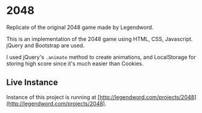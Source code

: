 # 2048
Replicate of the original 2048 game made by Legendword.

This is an implementation of the 2048 game using HTML, CSS, Javascript. jQuery and Bootstrap are used.

I used jQuery's `.animate` method to create animations, and LocalStorage for storing high score since it's much easier than Cookies.

## Live Instance

Instance of this project is running at [http://legendword.com/projects/2048](http://legendword.com/projects/2048). 
